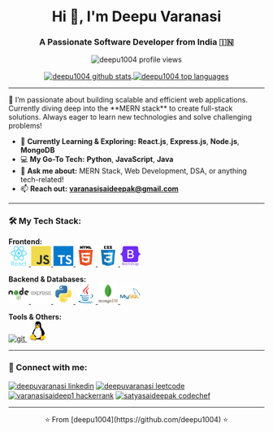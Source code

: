 <h1 align="center">Hi 👋, I'm Deepu Varanasi</h1>
<h3 align="center">A Passionate Software Developer from India 🇮🇳</h3>

<p align="center">
  <img src="https://komarev.com/ghpvc/?username=deepu1004&label=Profile%20Views&color=0e75b6&style=flat-square" alt="deepu1004 profile views" />
</p>

<p align="center">
  <a href="https://github.com/deepu1004">
    <img align="center" src="https://github-readme-stats.vercel.app/api?username=deepu1004&show_icons=true&locale=en&theme=radical&hide_border=true&count_private=true" alt="deepu1004 github stats" />
  </a>
  <a href="https://github.com/deepu1004">
    <img align="center" src="https://github-readme-stats.vercel.app/api/top-langs?username=deepu1004&layout=compact&locale=en&theme=radical&hide_border=true&langs_count=6" alt="deepu1004 top languages" />
  </a>
</p>

---

<p align="left">
  🚀 I’m passionate about building scalable and efficient web applications. Currently diving deep into the **MERN stack** to create full-stack solutions. Always eager to learn new technologies and solve challenging problems!
</p>

- 🌱 **Currently Learning & Exploring:** **React.js**, **Express.js**, **Node.js**, **MongoDB**
- 💻 **My Go-To Tech:** **Python**, **JavaScript**, **Java**
- 💬 **Ask me about:** MERN Stack, Web Development, DSA, or anything tech-related!
- 📫 **Reach out:** **varanasisaideepak@gmail.com**

---

<h3 align="left">🛠️ My Tech Stack:</h3>

<p align="left">
  <strong>Frontend:</strong><br>
  <a href="https://reactjs.org/" target="_blank" rel="noreferrer"> <img src="https://raw.githubusercontent.com/devicons/devicon/master/icons/react/react-original-wordmark.svg" alt="react" width="40" height="40"/> </a>
  <a href="https://developer.mozilla.org/en-US/docs/Web/JavaScript" target="_blank" rel="noreferrer"> <img src="https://raw.githubusercontent.com/devicons/devicon/master/icons/javascript/javascript-original.svg" alt="javascript" width="40" height="40"/> </a>
  <a href="https://www.typescriptlang.org/" target="_blank" rel="noreferrer"> <img src="https://raw.githubusercontent.com/devicons/devicon/master/icons/typescript/typescript-original.svg" alt="typescript" width="40" height="40"/> </a>
  <a href="https://www.w3.org/html/" target="_blank" rel="noreferrer"> <img src="https://raw.githubusercontent.com/devicons/devicon/master/icons/html5/html5-original-wordmark.svg" alt="html5" width="40" height="40"/> </a>
  <a href="https://www.w3schools.com/css/" target="_blank" rel="noreferrer"> <img src="https://raw.githubusercontent.com/devicons/devicon/master/icons/css3/css3-original-wordmark.svg" alt="css3" width="40" height="40"/> </a>
  <a href="https://getbootstrap.com" target="_blank" rel="noreferrer"> <img src="https://raw.githubusercontent.com/devicons/devicon/master/icons/bootstrap/bootstrap-plain-wordmark.svg" alt="bootstrap" width="40" height="40"/> </a>
</p>
<p align="left">
  <strong>Backend & Databases:</strong><br>
  <a href="https://nodejs.org" target="_blank" rel="noreferrer"> <img src="https://raw.githubusercontent.com/devicons/devicon/master/icons/nodejs/nodejs-original-wordmark.svg" alt="nodejs" width="40" height="40"/> </a>
  <a href="https://expressjs.com" target="_blank" rel="noreferrer"> <img src="https://raw.githubusercontent.com/devicons/devicon/master/icons/express/express-original-wordmark.svg" alt="express" width="40" height="40"/> </a>
  <a href="https://www.python.org" target="_blank" rel="noreferrer"> <img src="https://raw.githubusercontent.com/devicons/devicon/master/icons/python/python-original.svg" alt="python" width="40" height="40"/> </a>
  <a href="https://www.java.com" target="_blank" rel="noreferrer"> <img src="https://raw.githubusercontent.com/devicons/devicon/master/icons/java/java-original.svg" alt="java" width="40" height="40"/> </a>
  <a href="https://www.mongodb.com/" target="_blank" rel="noreferrer"> <img src="https://raw.githubusercontent.com/devicons/devicon/master/icons/mongodb/mongodb-original-wordmark.svg" alt="mongodb" width="40" height="40"/> </a>
  <a href="https://www.mysql.com/" target="_blank" rel="noreferrer"> <img src="https://raw.githubusercontent.com/devicons/devicon/master/icons/mysql/mysql-original-wordmark.svg" alt="mysql" width="40" height="40"/> </a>
</p>
<p align="left">
  <strong>Tools & Others:</strong><br>
  <a href="https://git-scm.com/" target="_blank" rel="noreferrer"> <img src="https://www.vectorlogo.zone/logos/git-scm/git-scm-icon.svg" alt="git" width="40" height="40"/> </a>
  <a href="https://www.linux.org/" target="_blank" rel="noreferrer"> <img src="https://raw.githubusercontent.com/devicons/devicon/master/icons/linux/linux-original.svg" alt="linux" width="40" height="40"/> </a>
</p>

---

<h3 align="left">🔗 Connect with me:</h3>
<p align="left">
  <a href="https://linkedin.com/in/deepuvaranasi" target="blank"><img align="center" src="https://raw.githubusercontent.com/rahuldkjain/github-profile-readme-generator/master/src/images/icons/Social/linked-in-alt.svg" alt="deepuvaranasi linkedin" height="30" width="40" /></a>
  <a href="https://www.leetcode.com/deepuvaranasi" target="blank"><img align="center" src="https://raw.githubusercontent.com/rahuldkjain/github-profile-readme-generator/master/src/images/icons/Social/leet-code.svg" alt="deepuvaranasi leetcode" height="30" width="40" /></a>
  <a href="https://www.hackerrank.com/varanasisaideep1" target="blank"><img align="center" src="https://raw.githubusercontent.com/rahuldkjain/github-profile-readme-generator/master/src/images/icons/Social/hackerrank.svg" alt="varanasisaideep1 hackerrank" height="30" width="40" /></a>
  <a href="https://www.codechef.com/users/satyasaideepak" target="blank"><img align="center" src="https://cdn.jsdelivr.net/npm/simple-icons@3.1.0/icons/codechef.svg" alt="satyasaideepak codechef" height="30" width="40" /></a>
</p>

---

<p align="center">⭐️ From [deepu1004](https://github.com/deepu1004) ⭐️</p>
